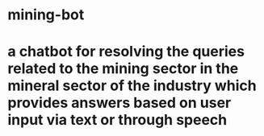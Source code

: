 # mining-bot
# a chatbot for resolving the queries related to the mining sector in the mineral sector of the industry which provides answers based on user input via text or through speech
